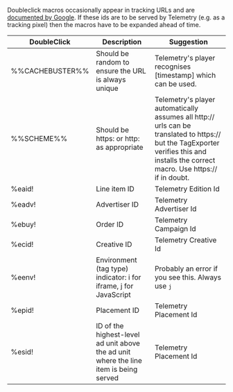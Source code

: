Doubleclick macros occasionally appear in tracking URLs and are [documented by Google](https://support.google.com/dfp_premium/answer/1242718?hl=en). If these ids are to be served by Telemetry (e.g. as a tracking pixel)
then the macros have to be expanded ahead of time.

<table>
<thead><tr><th>DoubleClick</th><th>Description</th><th>Suggestion</th></tr></thead>
<tbody>
<tr><td>%%CACHEBUSTER%%</td><td>Should be random to ensure the URL is always unique</td><td>Telemetry's player recognises [timestamp] which can be used.</td></tr>
<tr><td>%%SCHEME%%</td><td>Should be https: or http: as appropriate</td><td>Telemetry's player automatically assumes all http:// urls can be translated to https:// but the TagExporter verifies this and installs the correct macro. Use https:// if in doubt.</td></tr>
<tr><td>%eaid!</td><td>Line item ID</td><td>Telemetry Edition Id</td></tr>
<tr><td>%eadv!</td><td>Advertiser ID</td><td>Telemetry Advertiser Id</td></tr>
<tr><td>%ebuy!</td><td>Order ID</td><td>Telemetry Campaign Id</td></tr>
<tr><td>%ecid!</td><td>Creative ID</td><td>Telemetry Creative Id</td></tr>
<tr><td>%eenv!</td><td>Environment (tag type) indicator: i for iframe, j for JavaScript</td><td>Probably an error if you see this. Always use <tt>j</tt></td></tr>
<tr><td>%epid!</td><td>Placement ID</td><td>Telemetry Placement Id</td></tr>
<tr><td>%esid!</td><td>ID of the highest-level ad unit above the ad unit where the line item is being served</td><td>Telemetry Placement Id</td></tr>
</tbody></table>


